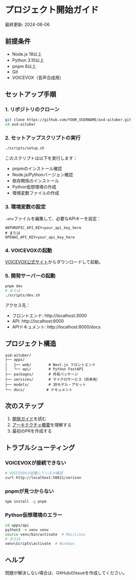 # プロジェクト開始ガイド

最終更新: 2024-06-06

## 前提条件

- Node.js 18以上
- Python 3.10以上
- pnpm 8以上
- Git
- VOICEVOX（音声合成用）

## セットアップ手順

### 1. リポジトリのクローン

```bash
git clone https://github.com/YOUR_USERNAME/asd-aituber.git
cd asd-aituber
```

### 2. セットアップスクリプトの実行

```bash
./scripts/setup.sh
```

このスクリプトは以下を実行します：
- pnpmのインストール確認
- Node.js/Pythonバージョン確認
- 依存関係のインストール
- Python仮想環境の作成
- 環境変数ファイルの作成

### 3. 環境変数の設定

`.env`ファイルを編集して、必要なAPIキーを設定：

```env
ANTHROPIC_API_KEY=your_api_key_here
# または
OPENAI_API_KEY=your_api_key_here
```

### 4. VOICEVOXの起動

[VOICEVOX公式サイト](https://voicevox.hiroshiba.jp/)からダウンロードして起動。

### 5. 開発サーバーの起動

```bash
pnpm dev
# または
./scripts/dev.sh
```

アクセス先：
- フロントエンド: http://localhost:3000
- API: http://localhost:8000
- APIドキュメント: http://localhost:8000/docs

## プロジェクト構造

```
asd-aituber/
├── apps/
│   ├── web/        # Next.js フロントエンド
│   └── api/        # Python FastAPI
├── packages/       # 共有パッケージ
├── services/       # マイクロサービス（将来用）
├── models/         # 3Dモデル・アセット
└── docs/          # ドキュメント
```

## 次のステップ

1. [開発ガイド](./development.md)を読む
2. [アーキテクチャ概要](../architecture/overview.md)を理解する
3. 最初のPRを作成する

## トラブルシューティング

### VOICEVOXが接続できない

```bash
# VOICEVOXが起動しているか確認
curl http://localhost:50021/version
```

### pnpmが見つからない

```bash
npm install -g pnpm
```

### Python仮想環境のエラー

```bash
cd apps/api
python3 -m venv venv
source venv/bin/activate  # Mac/Linux
# または
venv\Scripts\activate  # Windows
```

## ヘルプ

問題が解決しない場合は、GitHubのIssueを作成してください。
